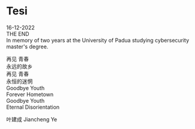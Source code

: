 # Tesi
16-12-2022<br />
THE END <br />
In memory of two years at the University of Padua studying cybersecurity master's degree. 


再见 青春<br />
永远的故乡<br />
再见 青春<br />
永恒的迷惘<br />
Goodbye Youth<br />
Forever Hometown<br />
Goodbye Youth<br />
Eternal Disorientation<br />

叶建成 Jiancheng Ye
